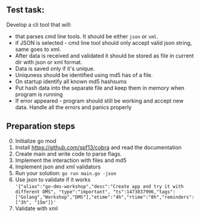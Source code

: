 
## Test task:
Develop a cli tool that will:

- that parses cmd line tools. It should be either `json` or `xml`. 
- if JSON is selected - cmd line tool should only accept valid json string, same goes to xml.
- After data is received and validated it should be stored as file in current dir with json or xml format.
- Data is saved only if it's unique. 
- Uniquness should be identified using md5 has of a file.
- On startup identify all known md5 hashsums
- Put hash data into the separate file and keep them in memory when program is running  
- If error appeared - program should still be working and accept new data. Handle all the errors and panics properly

## Preparation steps
0. Initialize go mod
1. Install https://github.com/spf13/cobra and read the documentation
2. Create main and write code to parse flags.
3. Implement the interaction with files and md5
4. Implement json and xml validators
5. Run your solution:
`go run main.go -json`
6. Use json to validate if it works   
`'{"alias":"go-dms-workshop","desc":"Create app and try it with different DMS", "type":"important", "ts":1473837996,"tags":["Golang","Workshop","DMS"],"etime":"4h","rtime":"8h","reminders":["3h", "15m"]}'`
7. Validate with xml
